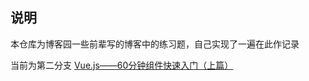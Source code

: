 ## 说明

本仓库为博客园一些前辈写的博客中的练习题，自己实现了一遍在此作记录

当前为第二分支 [Vue.js——60分钟组件快速入门（上篇）](https://www.cnblogs.com/keepfool/p/5625583.html)